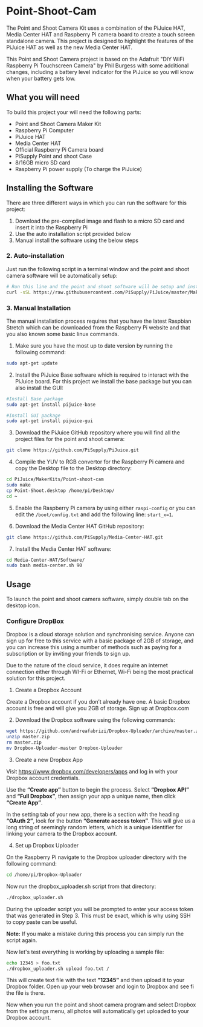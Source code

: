 # Point-Shoot-Cam

The Point and Shoot Camera Kit uses a combination of the PiJuice HAT, Media Center HAT and Raspberry Pi camera board to create a touch screen standalone camera. This project is designed to highlight the features of the PiJuice HAT as well as the new Media Center HAT.

This Point and Shoot Camera project is based on the Adafruit "DIY WiFi Raspberry Pi Touchscreen Camera" by Phil Burgess with some additional changes, including a battery level indicator for the PiJuice so you will know when your battery gets low.

## What you will need

To build this project your will need the following parts:
* Point and Shoot Camera Maker Kit
* Raspberry Pi Computer
* PiJuice HAT
* Media Center HAT
* Official Raspberry Pi Camera board
* PiSupply Point and shoot Case
* 8/16GB micro SD card
* Raspberry Pi power supply (To charge the PiJuice)

## Installing the Software

There are three different ways in which you can run the software for this project:

1. Download the pre-compiled image and flash to a micro SD card and insert it into the Raspberry Pi
2. Use the auto installation script provided below
3. Manual install the software using the below steps

### 2. Auto-installation

Just run the following script in a terminal window and the point and shoot camera software will be automatically setup:
```bash
# Run this line and the point and shoot software will be setup and installed
curl -sSL https://raw.githubusercontent.com/PiSupply/PiJuice/master/MakerKits/Point-shoot-cam/install.sh | sudo bash
```
### 3. Manual Installation

The manual installation process requires that you have the latest Raspbian Stretch which can be downloaded from the Raspberry Pi website and that you also known some basic linux commands.

1. Make sure you have the most up to date version by running the following command:

```bash
sudo apt-get update
```

2. Install the PiJuice Base software which is required to interact with the PiJuice board. For this project we install the base package but you can also install the GUI:

```bash
#Install Base package
sudo apt-get install pijuice-base

#Install GUI package
sudo apt-get install pijuice-gui
```

3. Download the PiJuice GitHub repository where you will find all the project files for the point and shoot camera:

```bash
git clone https://github.com/PiSupply/PiJuice.git
```

4. Compile the YUV to RGB convertor for the Raspberry Pi camera and copy the Desktop file to the Desktop directory:

```bash
cd PiJuice/MakerKits/Point-shoot-cam
sudo make
cp Point-Shoot.desktop /home/pi/Desktop/
cd ~
```

5. Enable the Raspberry Pi camera by using either `raspi-config` or you can edit the `/boot/config.txt` and add the following line: `start_x=1`.

6. Download the Media Center HAT GitHub repository:

```bash
git clone https://github.com/PiSupply/Media-Center-HAT.git
```

7. Install the Media Center HAT software:

```bash
cd Media-Center-HAT/Software/
sudo bash media-center.sh 90
```

## Usage

To launch the point and shoot camera software, simply double tab on the desktop icon.

### Configure DropBox

Dropbox is a cloud storage solution and synchronising service. Anyone can sign up for free to this service with a basic package of 2GB of storage, and you can increase this using a number of methods such as paying for a subscription or by inviting your friends to sign up.

Due to the nature of the cloud service, it does require an internet connection either through WI-Fi or Ethernet, Wi-Fi being the most practical solution for this project.

1. Create a Dropbox Account

Create a Dropbox account if you don’t already have one. A basic Dropbox account is free and will give you 2GB of storage. Sign up at Dropbox.com

2. Download the Dropbox software using the following commands:
```bash
wget https://github.com/andreafabrizi/Dropbox-Uploader/archive/master.zip
unzip master.zip
rm master.zip
mv Dropbox-Uploader-master Dropbox-Uploader
```
3. Create a new Dropbox App

Visit https://www.dropbox.com/developers/apps and log in with your Dropbox account credentials.

Use the **“Create app”** button to begin the process. Select **“Dropbox API”** and **“Full Dropbox”**, then assign your app a unique name, then click **“Create App”**.

In the setting tab of your new app, there is a section with the heading **“OAuth 2”**, look for the button **“Generate access token”**. This will give us a long string of seemingly random letters, which is a unique identifier for linking your camera to the Dropbox account.

4. Set up Dropbox Uploader

On the Raspberry Pi navigate to the Dropbox uploader directory with the following command:
```bash
cd /home/pi/Dropbox-Uploader
```
Now run the dropbox_uploader.sh script from that directory:
```bash
./dropbox_uploader.sh
```
During the uploader script you will be prompted to enter your access token that was generated in Step 3. This must be exact, which is why using SSH to copy paste can be useful.

**Note:** If you make a mistake during this process you can simply run the script again.

Now let's test everything is working by uploading a sample file:
```bash
echo 12345 > foo.txt
./dropbox_uploader.sh upload foo.txt /
```
This will create text file with the text **”12345”** and then upload it to your Dropbox folder. Open up your web browser and login to Dropbox and see fi the file is there.

Now when you run the point and shoot camera program and select Dropbox from the settings menu, all photos will automatically get uploaded to your Dropbox account.
